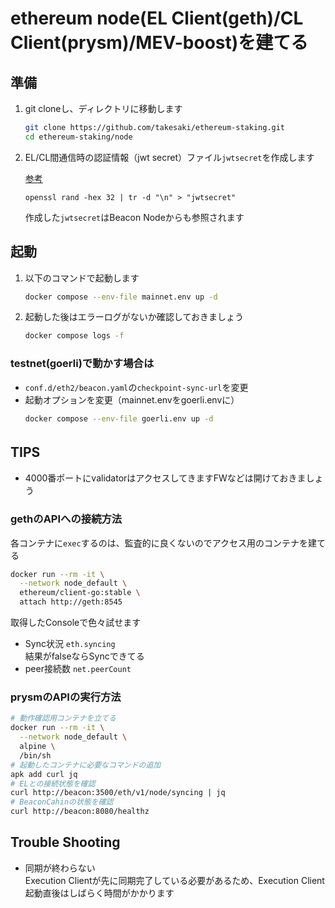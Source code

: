 # ethereum node(EL Client(geth)/CL Client(prysm)/MEV-boost)を建てる

## 準備
1. git cloneし、ディレクトリに移動します
    ```sh
    git clone https://github.com/takesaki/ethereum-staking.git
    cd ethereum-staking/node
    ```

1. EL/CL間通信時の認証情報（jwt secret）ファイル`jwtsecret`を作成します  

    [参考](https://docs.prylabs.network/docs/execution-node/authentication)
    ```
    openssl rand -hex 32 | tr -d "\n" > "jwtsecret"
    ```
    作成した`jwtsecret`はBeacon Nodeからも参照されます

## 起動

1. 以下のコマンドで起動します
    ```sh
    docker compose --env-file mainnet.env up -d
    ```
1. 起動した後はエラーログがないか確認しておきましょう
    ```sh
    docker compose logs -f
    ```

### testnet(goerli)で動かす場合は
- `conf.d/eth2/beacon.yaml`の`checkpoint-sync-url`を変更
- 起動オプションを変更（mainnet.envをgoerli.envに）
    ```sh
    docker compose --env-file goerli.env up -d
    ```

## TIPS　　
- 4000番ポートにvalidatorはアクセスしてきますFWなどは開けておきましょう

### gethのAPIへの接続方法

各コンテナに`exec`するのは、監査的に良くないのでアクセス用のコンテナを建てる
```sh
docker run --rm -it \
  --network node_default \
  ethereum/client-go:stable \
  attach http://geth:8545
```

取得したConsoleで色々試せます
- Sync状況  `eth.syncing`  
結果がfalseならSyncできてる
- peer接続数  `net.peerCount`

### prysmのAPIの実行方法
```sh
# 動作確認用コンテナを立てる
docker run --rm -it \
  --network node_default \
  alpine \
  /bin/sh
# 起動したコンテナに必要なコマンドの追加
apk add curl jq
# ELとの接続状態を確認
curl http://beacon:3500/eth/v1/node/syncing | jq
# BeaconCahinの状態を確認
curl http://beacon:8080/healthz
```

## Trouble Shooting
- 同期が終わらない  
  Execution Clientが先に同期完了している必要があるため、Execution Client起動直後はしばらく時間がかかります

